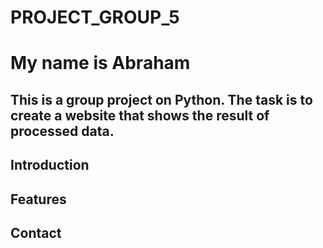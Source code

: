 # PROJECT_GROUP_5

# My name is Abraham

## This is a group project on Python. The task is to create a website that shows the result of processed data.


## Introduction

## Features

## Contact
